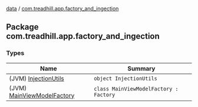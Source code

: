 [data](../index.md) / [com.treadhill.app.factory_and_ingection](./index.md)

## Package com.treadhill.app.factory_and_ingection

### Types

| Name | Summary |
|---|---|
| (JVM) [InjectionUtils](-injection-utils/index.md) | `object InjectionUtils` |
| (JVM) [MainViewModelFactory](-main-view-model-factory/index.md) | `class MainViewModelFactory : Factory` |
